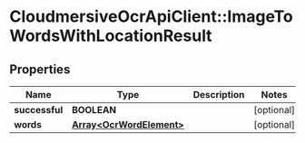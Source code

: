 # CloudmersiveOcrApiClient::ImageToWordsWithLocationResult

## Properties
Name | Type | Description | Notes
------------ | ------------- | ------------- | -------------
**successful** | **BOOLEAN** |  | [optional] 
**words** | [**Array&lt;OcrWordElement&gt;**](OcrWordElement.md) |  | [optional] 


